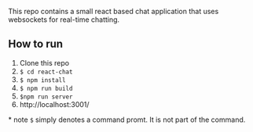This repo contains a small react based chat application that uses websockets for real-time chatting.

## How to run
1. Clone this repo
2. `$ cd react-chat`
3. `$ npm install`
4. `$ npm run build`
5. `$npm run server`
6. http://localhost:3001/

\* note `$` simply denotes a command promt. It is not part of the command.
